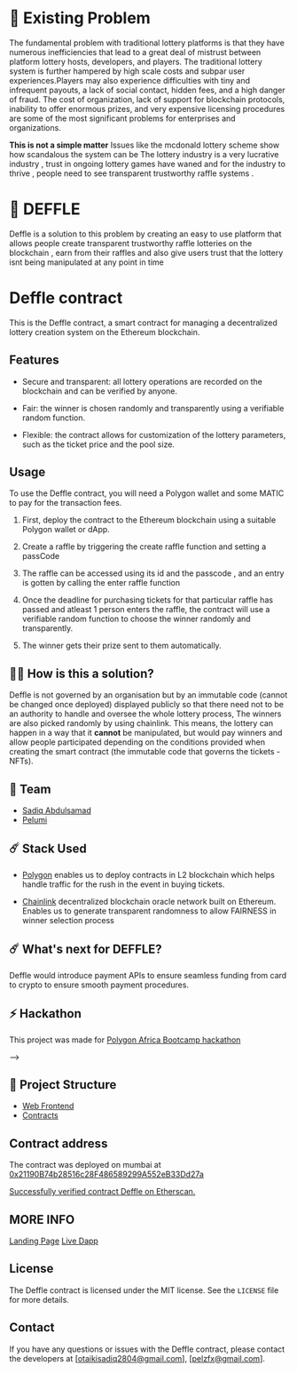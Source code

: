 # 🤔 Existing Problem

The fundamental problem with traditional lottery platforms is that they have numerous inefficiencies that lead to a great deal of mistrust between platform lottery hosts, developers, and players. The traditional lottery system is further hampered by high scale costs and subpar user experiences.Players may also experience difficulties with tiny and infrequent payouts, a lack of social contact, hidden fees, and a high danger of fraud. The cost of organization, lack of support for blockchain protocols, inability to offer enormous prizes, and very expensive licensing procedures are some of the most significant problems for enterprises and organizations.

**This is not a simple matter**
Issues like the mcdonald lottery scheme show how scandalous the system can be
The lottery industry is a very lucrative industry , trust in ongoing lottery games have waned and for the industry to thrive , people need to see transparent trustworthy raffle systems .


# 🥳 DEFFLE

Deffle is a solution to this problem by creating an easy to use platform that allows people create transparent trustworthy raffle lotteries on the blockchain , earn from their raffles and also give users trust that the lottery isnt being manipulated at any point in time


# Deffle contract

This is the Deffle contract, a smart contract for managing a decentralized lottery creation system on the Ethereum blockchain.

## Features

- Secure and transparent: all lottery operations are recorded on the blockchain and can be verified by anyone.

- Fair: the winner is chosen randomly and transparently using a verifiable random function.

- Flexible: the contract allows for customization of the lottery parameters, such as the ticket price and the pool size.

## Usage

To use the Deffle contract, you will need a Polygon wallet and some MATIC to pay for the transaction fees.

1. First, deploy the contract to the Ethereum blockchain using a suitable Polygon wallet or dApp.

2. Create a raffle by triggering the create raffle function and setting a passCode

3. The raffle can be accessed using its id and the passcode , and an entry is gotten by calling the enter raffle function 

4. Once the deadline for purchasing tickets for that particular raffle has passed and atleast 1 person enters the raffle, the contract will use a verifiable random function to choose the winner randomly and transparently.

5. The winner gets their prize sent to them automatically.

## 👨‍🔬 How is this a solution?

Deffle is not governed by an organisation but by an immutable code (cannot be changed once deployed) displayed publicly so that there need not to be an authority to handle and oversee the whole lottery process, The winners are also picked randomly by using chainlink. This means, the lottery can happen in a way that it **cannot** be manipulated, but would pay winners and allow people participated depending on the conditions provided when creating the smart contract (the immutable code that governs the tickets - NFTs).

## 👊 Team

- [Sadiq Abdulsamad](https://github.com/Otaiki1)
- [Pelumi](https://github.com/pelzfx)

## ☄️ Stack Used
- [Polygon](https://polygon.technology/) enables us to deploy contracts in L2 blockchain which helps handle traffic for the rush in the event in buying tickets. 

- [Chainlink](https://chain.link/) decentralized blockchain oracle network built on Ethereum. Enables us to generate transparent randomness to allow FAIRNESS in winner selection process



## ☄️ What's next for DEFFLE?

Deffle would introduce payment APIs to ensure seamless funding from card to crypto to ensure smooth payment procedures.

## ⚡ Hackathon

This project was made for [Polygon Africa Bootcamp hackathon](https://polygon.technology/africa-bootcamp/) 

-->
## 🔩 Project Structure

- [Web Frontend]("https://github.com/deffle-frontend")
- [Contracts](./)

## Contract address
The contract was deployed on mumbai at [0x21190B74b28516c28F486589299A552eB33Dd27a](https://mumbai.polygonscan.com/address/0x21190B74b28516c28F486589299A552eB33Dd27a)

[Successfully verified contract Deffle on Etherscan.](https://mumbai.polygonscan.com/address/0x21190B74b28516c28F486589299A552eB33Dd27a#code)

## MORE INFO 
[Landing Page](https://deffle-landing-page.on.fleek.co/)
[Live Dapp](https://deffle-frontend-01.vercel.app/)


## License

The Deffle contract is licensed under the MIT license. See the `LICENSE` file for more details.

## Contact

If you have any questions or issues with the Deffle contract, please contact the developers at [otaikisadiq2804@gmail.com], [pelzfx@gmail.com].
